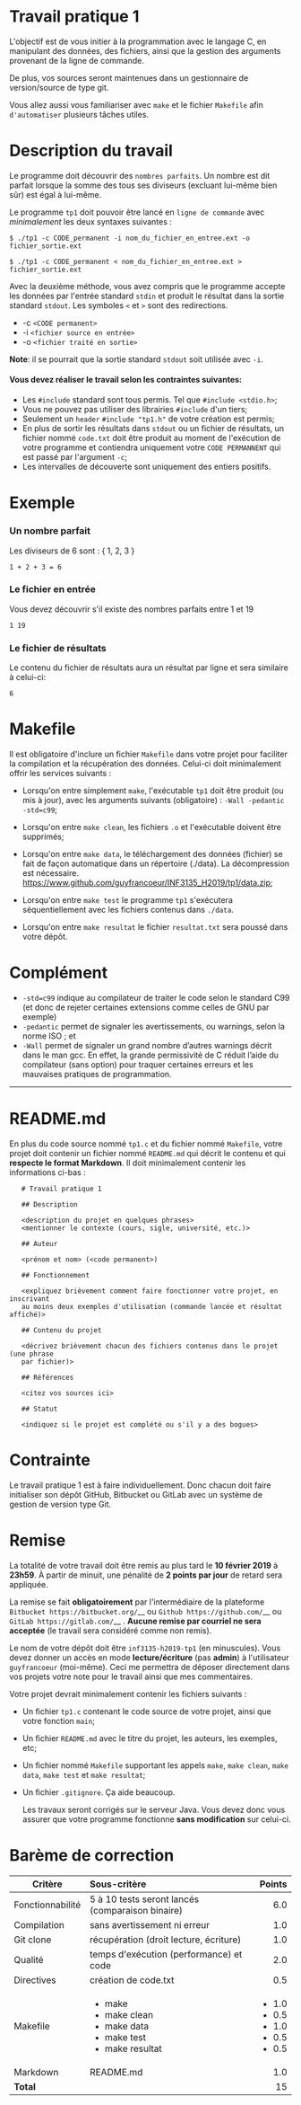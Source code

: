 # Travail pratique 1

  L'objectif est de vous initier à la programmation avec le langage C, en  manipulant
  des données, des fichiers, ainsi que la gestion des arguments provenant de la ligne de commande.

  De plus, vos sources seront maintenues dans un gestionnaire de version/source de type git.
  
  Vous allez aussi vous familiariser avec `make` et le fichier `Makefile` afin `d'automatiser` plusieurs tâches utiles.

# Description du travail

  Le programme doit découvrir des `nombres parfaits`.  Un nombre est dit parfait lorsque la somme des tous ses diviseurs (excluant lui-même bien sûr) est égal à lui-même.

  Le programme `tp1` doit pouvoir être lancé en `ligne de commande` avec _minimalement_ les deux syntaxes suivantes :

~~~~
$ ./tp1 -c CODE_permanent -i nom_du_fichier_en_entree.ext -o fichier_sortie.ext
~~~~
```shell
$ ./tp1 -c CODE_permanent < nom_du_fichier_en_entree.ext > fichier_sortie.ext
```
  Avec la deuxième méthode, vous avez compris que le programme accepte les données par l'entrée standard `stdin` et produit le résultat dans la sortie standard `stdout`. Les symboles `<` et `>` sont des redirections.
 
*  -c `<CODE permanent>`
*  -i `<fichier source en entrée>`
*  -o `<fichier traité en sortie>`

  **Note**: il se pourrait que la sortie standard `stdout` soit utilisée avec `-i`.

#### Vous devez réaliser le travail selon les contraintes suivantes:

- Les `#include` standard sont tous permis. Tel que `#include <stdio.h>`;
- Vous ne pouvez pas utiliser des librairies `#include` d'un tiers;
- Seulement un `header` `#include "tp1.h"` de votre création est permis;
- En plus de sortir les résultats dans `stdout` ou un fichier de résultats, un fichier nommé `code.txt` doit être produit au moment de l'exécution de votre programme et contiendra uniquement votre `CODE PERMANNENT` qui est passé par l'argument `-c`;
- Les intervalles de découverte sont uniquement des entiers positifs.

# Exemple

### Un nombre parfait

Les diviseurs de 6 sont : { 1, 2, 3 }
~~~~
1 + 2 + 3 = 6 
~~~~

### Le fichier en entrée

Vous devez découvrir s'il existe des nombres parfaits entre 1 et 19
~~~~
1 19
~~~~

### Le fichier de résultats

Le contenu du fichier de résultats aura un résultat par ligne et sera similaire à celui-ci:
~~~~
6
~~~~


# Makefile

  Il est obligatoire d'inclure un fichier `Makefile` dans votre projet pour
  faciliter la compilation et la récupération des données. Celui-ci doit
  minimalement offrir les services suivants :

- Lorsqu'on entre simplement `make`, l'exécutable `tp1` doit être produit (ou mis à jour), 
  avec les arguments suivants (obligatoire) : `-Wall -pedantic -std=c99`;

- Lorsqu'on entre `make clean`, les fichiers `.o` et l'exécutable doivent être supprimés;

- Lorsqu'on entre `make data`, le téléchargement des données (fichier) se fait
  de façon automatique dans un répertoire (./data). La décompression est nécessaire.
  https://www.github.com/guyfrancoeur/INF3135_H2019/tp1/data.zip;

- Lorsqu'on entre `make test` le programme `tp1` s'exécutera séquentiellement avec les fichiers contenus dans `./data`.
  
- Lorsqu'on entre `make resultat` le fichier `resultat.txt` sera poussé dans votre dépôt.

# Complément

+ `-std=c99` indique au compilateur de traiter le code selon le standard C99 (et donc de rejeter certaines extensions comme celles de GNU par exemple)
+ `-pedantic` permet de signaler les avertissements, ou warnings, selon la norme ISO ; et
+ `-Wall` permet de signaler un grand nombre d’autres warnings décrit dans le man gcc.
En effet, la grande permissivité de C réduit l’aide du compilateur (sans option)
pour traquer certaines erreurs et les mauvaises pratiques de programmation.

---

# README.md

  En plus du code source nommé `tp1.c` et du fichier nommé `Makefile`, votre projet doit contenir
  un fichier nommé `README.md` qui décrit le contenu et qui **respecte le
  format Markdown**. Il doit minimalement contenir les informations ci-bas :

~~~~
   # Travail pratique 1

   ## Description

   <description du projet en quelques phrases>
   <mentionner le contexte (cours, sigle, université, etc.)>

   ## Auteur

   <prénom et nom> (<code permanent>)

   ## Fonctionnement

   <expliquez brièvement comment faire fonctionner votre projet, en inscrivant
   au moins deux exemples d'utilisation (commande lancée et résultat affiché)>

   ## Contenu du projet

   <décrivez brièvement chacun des fichiers contenus dans le projet (une phrase
   par fichier)>

   ## Références

   <citez vos sources ici>

   ## Statut

   <indiquez si le projet est complété ou s'il y a des bogues>
~~~~

# Contrainte

Le travail pratique 1 est à faire individuellement. Donc chacun doit faire initialiser
son dépôt GitHub, Bitbucket ou GitLab avec un système de gestion de version type Git.

# Remise

  La totalité de votre travail doit être remis au plus tard le **10 février
  2019** à **23h59**. À partir de minuit, une pénalité de **2 points par jour** de
  retard sera appliquée.

  La remise se fait **obligatoirement** par l'intermédiaire de la plateforme
  `Bitbucket https://bitbucket.org/`__ ou `Github https://github.com/`__ 
  ou `GitLab https://gitlab.com/`__ .
  **Aucune remise par courriel ne sera acceptée** (le travail sera considéré
  comme non remis).

  Le nom de votre dépôt doit être `inf3135-h2019-tp1` (en minuscules). Vous
  devez donner un accès en mode **lecture/écriture** (pas **admin**) à
  l'utilisateur `guyfrancoeur` (moi-même). Ceci me permettra de déposer directement
  dans vos projets votre note pour le travail ainsi que mes commentaires.

  Votre projet devrait minimalement contenir les fichiers suivants :

- Un fichier `tp1.c` contenant le code source de votre projet, ainsi que votre fonction `main`;
- Un fichier `README.md` avec le titre du projet, les auteurs, les exemples, etc;
- Un fichier nommé `Makefile` supportant les appels `make`, `make clean`, `make data`, `make test` et `make resultat`;
- Un fichier ``.gitignore``. Ça aide beaucoup.

  Les travaux seront corrigés sur le serveur Java. Vous devez donc vous assurer
  que votre programme fonctionne **sans modification** sur celui-ci.

# Barème de correction

| Critère | Sous-critère | Points |
| ------- |:------------ | ------:|
| Fonctionnabilité  | 5 à 10 tests seront lancés (comparaison binaire) | 6.0 |
| Compilation       | sans avertissement ni erreur                     | 1.0 |
| Git clone         | récupération (droit lecture, écriture)  | 1.0 |
| Qualité           | temps d'exécution (performance) et code | 2.0 |
| Directives        | création de code.txt                    | 0.5 |
| Makefile          | <ul><li>make</li><li>make clean</li><li>make data</li><li>make test</li><li>make resultat</li></ul> | <ul><li>1.0</li><li>0.5</li><li>1.0</li><li>0.5</li><li>0.5</li></ul> |
| Markdown          | README.md                               | 1.0 |
| **Total**         |                                         | 15 |
